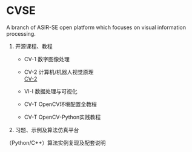 # CVSE
A branch of ASIR-SE open platform which focuses on visual information processing.
1. 开源课程、教程
    - CV-1  数字图像处理
    - CV-2 计算机/机器人视觉原理        
        [CV-2](https://www.notion.so/CV-2-2723271800ae80d1bdf7d91f65f2220d?pvs=21)
        
    - VI-I 数据处理与可视化
    - CV-T OpenCV环境配置全教程
    - CV-T OpenCV-Python实践教程
2. 习题、示例及算法仿真平台 

（Python/C++）算法实例复现及配套说明
